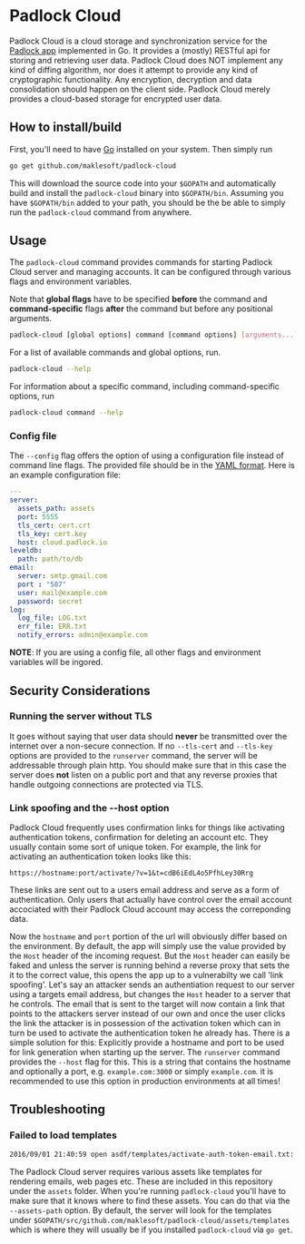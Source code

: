 # Padlock Cloud

Padlock Cloud is a cloud storage and synchronization service for the
[Padlock app](https://github.com/maklesoft/padlock/) implemented in Go. It provides a (mostly) RESTful api
for storing and retrieving user data. Padlock Cloud does NOT implement any kind of
diffing algorithm, nor does it attempt to provide any kind of cryptographic functionality. Any encryption,
decryption and data consolidation should happen on the client side. Padlock Cloud merely provides a
cloud-based storage for encrypted user data.

## How to install/build

First, you'll need to have [Go](https://golang.org/) installed on your system. Then simply run

```sh
go get github.com/maklesoft/padlock-cloud
```

This will download the source code into your `$GOPATH` and automatically build and install the
`padlock-cloud` binary into `$GOPATH/bin`. Assuming you have `$GOPATH/bin` added
to your path, you should be the be able to simply run the `padlock-cloud` command from anywhere.

## Usage

The `padlock-cloud` command provides commands for starting Padlock Cloud server and managing
accounts. It can be configured through various flags and environment variables.

Note that **global flags** have to be specified **before** the command and **command-specific** flags
**after** the command but before any positional arguments.

```sh
padlock-cloud [global options] command [command options] [arguments...]
```

For a list of available commands and global options, run.

```sh
padlock-cloud --help
```

For information about a specific command, including command-specific options, run

```sh
padlock-cloud command --help
```

### Config file

The `--config` flag offers the option of using a configuration file instead of command line flags. The
provided file should be in the [YAML format](http://yaml.org/). Here is an example configuration file:

```yaml
---
server:
  assets_path: assets
  port: 5555
  tls_cert: cert.crt
  tls_key: cert.key
  host: cloud.padlock.io
leveldb:
  path: path/to/db
email:
  server: smtp.gmail.com
  port : "587"
  user: mail@example.com
  password: secret
log:
  log_file: LOG.txt
  err_file: ERR.txt
  notify_errors: admin@example.com
```

**NOTE**: If you are using a config file, all other flags and environment variables will be ingored.

## Security Considerations

### Running the server without TLS

It goes without saying that user data should **never** be transmitted over the
internet over a non-secure connection. If no `--tls-cert` and `--tls-key`
options are provided to the `runserver` command, the server will be addressable
through plain http. You should make sure that in this case the server does
**not** listen on a public port and that any reverse proxies that handle
outgoing connections are protected via TLS.

### Link spoofing and the --host option

Padlock Cloud frequently uses confirmation links for things like activating
authentication tokens, confirmation for deleting an account etc. They usually
contain some sort of unique token. For example, the link for activating an
authentication token looks like this:

```
https://hostname:port/activate/?v=1&t=cdB6iEdL4o5PfhLey30Rrg
```

These links are sent out to a users email address and serve as a form of
authentication. Only users that actually have control over the email account
accociated with their Padlock Cloud account may access the correponding data.

Now the `hostname` and `port` portion of the url will obviously differ based on
the environment. By default, the app will simply use the value provided by the
`Host` header of the incoming request. But the `Host` header can easily be
faked and unless the server is running behind a reverse proxy that sets the it
to the correct value, this opens the app up to a vulnerabilty we call 'link
spoofing'. Let's say an attacker sends an authentiation request to our server
using a targets email address, but changes the `Host` header to a server that
he controls. The email that is sent to the target will now contain a link that
points to the attackers server instead of our own and once the user clicks the
link the attacker is in possession of the activation token which can in turn be
used to activate the authentication token he already has.  There is a simple
solution for this: Explicitly provide a hostname and port to be used for link
generation when starting up the server. The `runserver` command provides the
`--host` flag for this. This is a string that contains the hostname and
optionally a port, e.g. `example.com:3000` or simply `example.com`. it is
recommended to use this option in production environments at all times!

## Troubleshooting

### Failed to load templates

```sh
2016/09/01 21:40:59 open asdf/templates/activate-auth-token-email.txt: no such file or directory
```

The Padlock Cloud server requires various assets like templates for rendering emails, web
pages etc. These are included in this repository under the `assets` folder. When you're running
`padlock-cloud` you'll have to make sure that it knows where to find these assets. You can do that
via the `--assets-path` option. By default, the server will look for the templates under
`$GOPATH/src/github.com/maklesoft/padlock-cloud/assets/templates` which is where they will usually be
if you installed `padlock-cloud` via `go get`.
